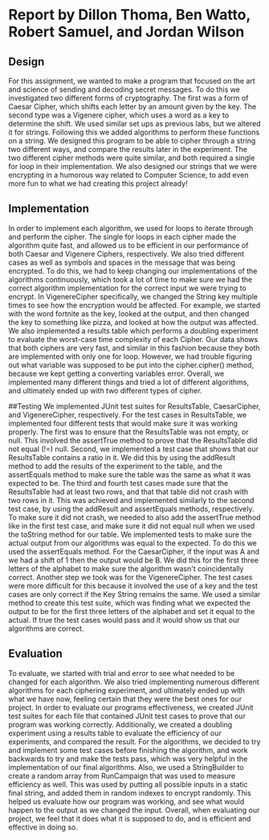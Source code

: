 # Report by Dillon Thoma, Ben Watto, Robert Samuel, and Jordan Wilson

## Design
For this assignment, we wanted to make a program that focused on the art and
science of sending and decoding secret messages. To do this we investigated two
different forms of cryptography. The first was a form of Caesar Cipher, which
shifts each letter by an amount given by the key. The second type was a Vigenere
cipher, which uses a word as a key to determine the shift. We used similar set
ups as previous labs, but we altered it for strings. Following this we added
algorithms to perform these functions on a string. We designed this program to
be able to cipher through a string two different ways, and compare the results
later in the experiment. The two different cipher methods were quite similar, and
both required a single for loop in their implementation. We also designed our
strings that we were encrypting in a humorous way related to Computer Science,
to add even more fun to what we had creating this project already!

## Implementation
In order to implement each algorithm, we used for loops to iterate through and
perform the cipher. The single for loops in each cipher made the algorithm
quite fast, and allowed us to be efficient in our performance of both Caesar and
Vigenere Ciphers, respectively. We also tried different cases as well as symbols
and spaces in the message that was being encrypted. To do this, we had to keep
changing our implementations of the algorithms continuously, which took a lot
of time to make sure we had the correct algorithm implementation for the correct
input we were trying to encrypt. In VigenereCipher specifically, we changed the
String key multiple times to see how the encryption would be affected. For example,
we started with the word fortnite as the key, looked at the output, and then changed
the key to something like pizza, and looked at how the output was affected. We
also implemented a results table which performs a doubling experiment to evaluate
the worst-case time complexity of each Cipher. Our data shows that both ciphers
are very fast, and similar in this fashion because they both are implemented with
only one for loop. However, we had trouble figuring out what variable was supposed
to be put into the cipher.cipher() method, because we kept getting a converting
variables error. Overall, we implemented many different things and tried a lot of
different algorithms, and ultimately ended up with two different types of cipher.

##Testing
We implemented JUnit test suites for ResultsTable, CaesarCipher, and VigenereCipher,
respectively. For the test cases in ResultsTable, we implemented four different
tests that would make sure it was working properly. The first was to ensure that
the ResultsTable was not empty, or null. This involved the assertTrue method to
prove that the ResultsTable did not equal (!=) null. Second, we implemented a test
case that shows that our ResultsTable contains a ratio in it. We did this by
using the addResult method to add the results of the experiment to the table, and
the assertEquals method to make sure the table was the same as what it was expected
to be. The third and fourth test cases made sure that the ResultsTable had at
least two rows, and that that table did not crash with two rows in it. This was
achieved and implemented similarly to the second test case, by using the addResult
and assertEquals methods, respectively. To make sure it did not crash, we needed
to also add the assertTrue method like in the first test case, and make sure it
did not equal null when we used the toString method for our table. We implemented
tests to make sure the actual output from our algorithms was equal to the expected.
To do this we used the assertEquals method. For the CaesarCipher, if the input was
A and we had a shift of 1 then the output would be B. We did this for the first
three letters of the alphabet to make sure the algorithm wasn't coincidentally
correct. Another step we took was for the VigenereCipher. The test cases were
more difficult for this because it involved the use of a key and the test cases
are only correct if the Key String remains the same. We used a similar method to
create this test suite, which was finding what we expected the output to be for
the first three letters of the alphabet and set it equal to the actual. If true
the test cases would pass and it would show us that our algorithms are correct.

## Evaluation
To evaluate, we started with trial and error to see what needed to be changed
for each algorithm. We also tried implementing numerous different algorithms
for each ciphering experiment, and ultimately ended up with what we have now,
feeling certain that they were the best ones for our project. In order to evaluate
our programs effectiveness, we created JUnit test suites for each file that
contained JUnit test cases to prove that our program was working correctly.
Additionally, we created a doubling experiment using a results table to evaluate
the efficiency of our experiments, and compared the result. For the algorithms,
we decided to try and implement some test cases before finishing the algorithm,
and work backwards to try and make the tests pass, which was very helpful in the
implementation of our final algorithms. Also, we used a StringBuilder to create
a random array from RunCampaign that was used to measure efficiency as well. This
was used by putting all possible inputs in a static final string, and added them
in random indexes to encrypt randomly. This helped us evaluate how our program
was working, and see what would happen to the output as we changed the input.
Overall, when evaluating our project, we feel that it does what it is supposed to
do, and is efficient and effective in doing so.
